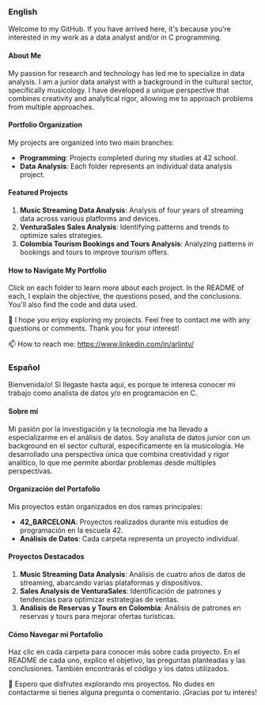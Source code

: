 ### English

Welcome to my GitHub. If you have arrived here, it's because you're interested in my work as a data analyst and/or in C programming.

#### About Me
My passion for research and technology has led me to specialize in data analysis. I am a junior data analyst with a background in the cultural sector,
specifically musicology. I have developed a unique perspective that combines creativity and analytical rigor, allowing me to approach problems from multiple
approaches.

#### Portfolio Organization
My projects are organized into two main branches:
- **Programming**: Projects completed during my studies at 42 school.
- **Data Analysis**: Each folder represents an individual data analysis project.

#### Featured Projects
1. **Music Streaming Data Analysis**: Analysis of four years of streaming data across various platforms and devices.
2. **VenturaSales Sales Analysis**: Identifying patterns and trends to optimize sales strategies.
3. **Colombia Tourism Bookings and Tours Analysis**: Analyzing patterns in bookings and tours to improve tourism offers.

#### How to Navigate My Portfolio
Click on each folder to learn more about each project. In the README of each, I explain the objective, the questions posed, and the conclusions. You'll also find the code and data used.

💬 I hope you enjoy exploring my projects. Feel free to contact me with any questions or comments. Thank you for your interest!

 📫 How to reach me: https://www.linkedin.com/in/arlintv/

### Español

Bienvenida/o! Si llegaste hasta aquí, es porque te interesa conocer mi trabajo como analista de datos y/o en programación en C.

#### Sobre mí
Mi pasión por la investigación y la tecnología me ha llevado a especializarme en el análisis de datos. Soy analista de datos junior con un background en el sector cultural, específicamente en la musicología. He desarrollado una perspectiva única que combina creatividad y rigor analítico, lo que me permite abordar problemas desde múltiples perspectivas.

#### Organización del Portafolio
Mis proyectos están organizados en dos ramas principales:
- **42_BARCELONA**: Proyectos realizados durante mis estudios de programación en la escuela 42.
- **Análisis de Datos**: Cada carpeta representa un proyecto individual.

#### Proyectos Destacados
1. **Music Streaming Data Analysis**: Análisis de cuatro años de datos de streaming, abarcando varias plataformas y dispositivos.
2. **Sales Analysis de VenturaSales**: Identificación de patrones y tendencias para optimizar estrategias de ventas.
3. **Análisis de Reservas y Tours en Colombia**: Análisis de patrones en reservas y tours para mejorar ofertas turísticas.

#### Cómo Navegar mi Portafolio
Haz clic en cada carpeta para conocer más sobre cada proyecto. En el README de cada uno, explico el objetivo, las preguntas planteadas y las conclusiones.
También encontrarás el código y los datos utilizados.

💬 Espero que disfrutes explorando mis proyectos. No dudes en contactarme si tienes alguna pregunta o comentario. ¡Gracias por tu interés!
